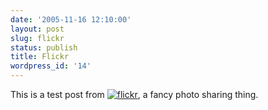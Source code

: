 ```yaml
---
date: '2005-11-16 12:10:00'
layout: post
slug: flickr
status: publish
title: Flickr
wordpress_id: '14'
---
```


This is a test post from [![flickr](http://www.flickr.com/images/flickr_logo_blog.gif)](http://www.flickr.com/r/testpost), a fancy photo sharing thing.
